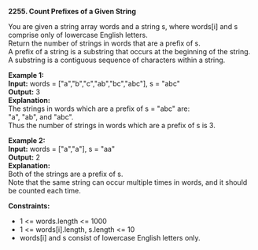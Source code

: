 **2255. Count Prefixes of a Given String**

You are given a string array words and a string s, where words[i] and s comprise only of lowercase English letters.  
Return the number of strings in words that are a prefix of s.  
A prefix of a string is a substring that occurs at the beginning of the string. A substring is a contiguous sequence of characters within a string.  

**Example 1:**  
**Input:** words = ["a","b","c","ab","bc","abc"], s = "abc"  
**Output:** 3  
**Explanation:**  
The strings in words which are a prefix of s = "abc" are:  
"a", "ab", and "abc".  
Thus the number of strings in words which are a prefix of s is 3.  

**Example 2:**  
**Input:** words = ["a","a"], s = "aa"  
**Output:** 2  
**Explanation:**  
Both of the strings are a prefix of s.  
Note that the same string can occur multiple times in words, and it should be counted each time.  

**Constraints:**  
- 1 <= words.length <= 1000  
- 1 <= words[i].length, s.length <= 10  
- words[i] and s consist of lowercase English letters only.  